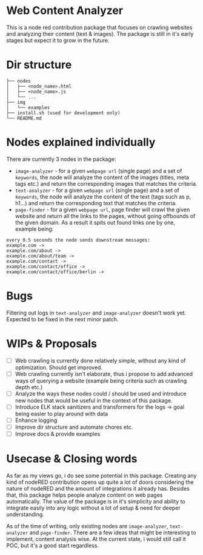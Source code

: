# Web Content Analyzer

This is a node red contribution package that focuses on crawling websites and analyzing their content (text & images). The package is still in it's early stages but expect it to grow in the future.

# Dir structure

```
├── nodes
│   ├── <node_name>.html
│   ├── <node_name>.js
│   └── ...
├── img
│   └── examples
├── install.sh (used for development only)
└── README.md
```

# Nodes explained individually

There are currently 3 nodes in the package:
- `image-analyzer` - for a given `webpage url` (single page) and a set of `keywords`, the node will analyze the content of the images (titles, meta tags etc.) and return the corresponding images that matches the criteria.
- `text-analyzer` - for a given `webpage url` (single page) and a set of `keywords`, the node will analyze the content of the text (tags such as p, h1...) and return the corresponding text that matches the criteria.
- `page-finder` - for a given `webpage url`, page finder will crawl the given website and return all the links to the pages, without going offbounds of the given domain. As a result it spits out found links one by one, example being: 
```
every 0.5 seconds the node sends downstream messages:
example.com ->
example.com/about ->
example.com/about/team ->
example.com/contact ->
example.com/contact/office ->
example.com/contact/office/berlin ->
```

# Bugs

Filtering out logs in `text-analyzer` and `image-analyzer` doesn't work yet. Expected to be fixed in the next minor patch.

# WIPs & Proposals

- [ ] Web crawling is currently done relatively simple, without any kind of optimization. Should get improved.
- [ ] Web crawling currently isn't elaborate, thus i propose to add advanced ways of querying a website (example being criteria such as crawling depth etc.)
- [ ] Analyze the ways these nodes could / should be used and introduce new nodes that would be useful in the context of this package.
- [ ] Introduce ELK stack sanitizers and transformers for the logs -> goal being easier to play around with data
- [ ] Enhance logging
- [ ] Improve dir structure and automate chores etc.
- [ ] Improve docs & provide examples

# Usecase & Closing words

As far as my views go, i do see some potential in this package. Creating any kind of nodeRED contribution opens up quite a lot of doors considering the nature of nodeRED and the amount of integrations it already has. Besides that, this package helps people analyze content on web pages automatically. The value of the package is in it's simplicity and ability to integrate easily into any logic without a lot of setup & need for deeper understanding.

As of the time of writing, only existing nodes are `image-analyzer`, `text-analyzer` and `page-finder`. There are a few ideas that might be interesting to implement, content analysis wise. At the current state, i would still call it POC, but it's a good start regardless.

